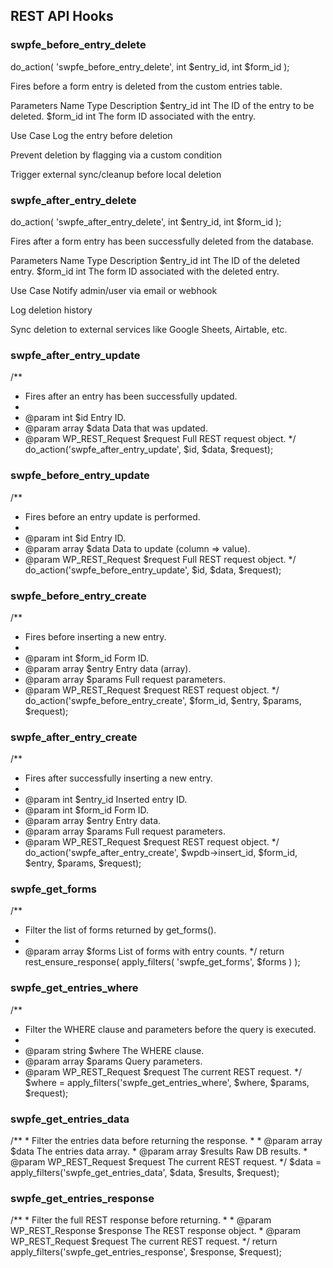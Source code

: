 ## REST API Hooks

### swpfe_before_entry_delete
do_action( 'swpfe_before_entry_delete', int $entry_id, int $form_id );

Fires before a form entry is deleted from the custom entries table.

Parameters
Name	Type	Description
$entry_id	int	The ID of the entry to be deleted.
$form_id	int	The form ID associated with the entry.

Use Case
Log the entry before deletion

Prevent deletion by flagging via a custom condition

Trigger external sync/cleanup before local deletion

### swpfe_after_entry_delete
do_action( 'swpfe_after_entry_delete', int $entry_id, int $form_id );

Fires after a form entry has been successfully deleted from the database.

Parameters
Name	Type	Description
$entry_id	int	The ID of the deleted entry.
$form_id	int	The form ID associated with the deleted entry.

Use Case
Notify admin/user via email or webhook

Log deletion history

Sync deletion to external services like Google Sheets, Airtable, etc.

### swpfe_after_entry_update
/**
* Fires after an entry has been successfully updated.
*
* @param int             $id      Entry ID.
* @param array           $data    Data that was updated.
* @param WP_REST_Request $request Full REST request object.
*/
do_action('swpfe_after_entry_update', $id, $data, $request);

### swpfe_before_entry_update
/**
* Fires before an entry update is performed.
*
* @param int             $id      Entry ID.
* @param array           $data    Data to update (column => value).
* @param WP_REST_Request $request Full REST request object.
*/
do_action('swpfe_before_entry_update', $id, $data, $request);

### swpfe_before_entry_create
/**
* Fires before inserting a new entry.
*
* @param int             $form_id Form ID.
* @param array           $entry   Entry data (array).
* @param array           $params  Full request parameters.
* @param WP_REST_Request $request REST request object.
*/
do_action('swpfe_before_entry_create', $form_id, $entry, $params, $request);

### swpfe_after_entry_create
/**
* Fires after successfully inserting a new entry.
*
* @param int             $entry_id Inserted entry ID.
* @param int             $form_id  Form ID.
* @param array           $entry    Entry data.
* @param array           $params   Full request parameters.
* @param WP_REST_Request $request  REST request object.
*/
do_action('swpfe_after_entry_create', $wpdb->insert_id, $form_id, $entry, $params, $request);

### swpfe_get_forms
/**
* Filter the list of forms returned by get_forms().
*
* @param array $forms List of forms with entry counts.
*/
return rest_ensure_response( apply_filters( 'swpfe_get_forms', $forms ) );

### swpfe_get_entries_where
/**
* Filter the WHERE clause and parameters before the query is executed.
*
* @param string          $where  The WHERE clause.
* @param array           $params Query parameters.
* @param WP_REST_Request $request The current REST request.
*/
$where = apply_filters('swpfe_get_entries_where', $where, $params, $request);

### swpfe_get_entries_data
/**
    * Filter the entries data before returning the response.
    *
    * @param array           $data    The entries data array.
    * @param array           $results Raw DB results.
    * @param WP_REST_Request $request The current REST request.
    */
$data = apply_filters('swpfe_get_entries_data', $data, $results, $request);

### swpfe_get_entries_response
/**
    * Filter the full REST response before returning.
    *
    * @param WP_REST_Response $response The REST response object.
    * @param WP_REST_Request  $request  The current REST request.
    */
return apply_filters('swpfe_get_entries_response', $response, $request);

## 
